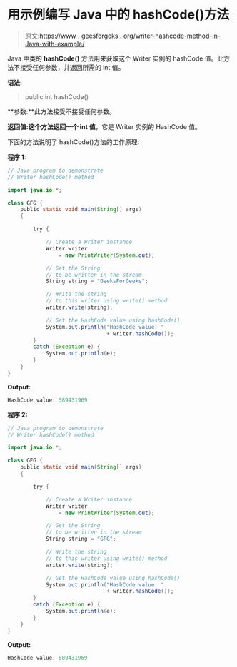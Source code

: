 # 用示例编写 Java 中的 hashCode()方法

> 原文:[https://www . geesforgeks . org/writer-hashcode-method-in-Java-with-example/](https://www.geeksforgeeks.org/writer-hashcode-method-in-java-with-example/)

Java 中类的 **hashCode()** 方法用来获取这个 Writer 实例的 hashCode 值。此方法不接受任何参数，并返回所需的 int 值。

**语法:**

> public int hashCode()

**参数:**此方法接受不接受任何参数。

**返回值:**这个方法返回**一个 int 值**，它是 Writer 实例的 HashCode 值。

下面的方法说明了 hashCode()方法的工作原理:

**程序 1:**

```java
// Java program to demonstrate
// Writer hashCode() method

import java.io.*;

class GFG {
    public static void main(String[] args)
    {

        try {

            // Create a Writer instance
            Writer writer
                = new PrintWriter(System.out);

            // Get the String
            // to be written in the stream
            String string = "GeeksForGeeks";

            // Write the string
            // to this writer using write() method
            writer.write(string);

            // Get the HashCode value using hashCode()
            System.out.println("HashCode value: "
                               + writer.hashCode());
        }
        catch (Exception e) {
            System.out.println(e);
        }
    }
}
```

**Output:**

```java
HashCode value: 589431969

```

**程序 2:**

```java
// Java program to demonstrate
// Writer hashCode() method

import java.io.*;

class GFG {
    public static void main(String[] args)
    {

        try {

            // Create a Writer instance
            Writer writer
                = new PrintWriter(System.out);

            // Get the String
            // to be written in the stream
            String string = "GFG";

            // Write the string
            // to this writer using write() method
            writer.write(string);

            // Get the HashCode value using hashCode()
            System.out.println("HashCode value: "
                               + writer.hashCode());
        }
        catch (Exception e) {
            System.out.println(e);
        }
    }
}
```

**Output:**

```java
HashCode value: 589431969

```